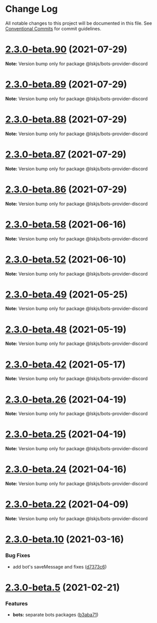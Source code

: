 # Change Log

All notable changes to this project will be documented in this file.
See [Conventional Commits](https://conventionalcommits.org) for commit guidelines.

# [2.3.0-beta.90](https://github.com/lskjs/lskjs/compare/v2.3.0-beta.89...v2.3.0-beta.90) (2021-07-29)

**Note:** Version bump only for package @lskjs/bots-provider-discord





# [2.3.0-beta.89](https://github.com/lskjs/lskjs/tree/master/packages/bots-provider-discord/compare/v2.3.0-beta.88...v2.3.0-beta.89) (2021-07-29)

**Note:** Version bump only for package @lskjs/bots-provider-discord





# [2.3.0-beta.88](https://github.com/lskjs/lskjs/tree/master/packages/bots-provider-discord/compare/v2.3.0-beta.87...v2.3.0-beta.88) (2021-07-29)

**Note:** Version bump only for package @lskjs/bots-provider-discord





# [2.3.0-beta.87](https://github.com/lskjs/lskjs/tree/master/packages/bots-provider-discord/compare/v2.3.0-beta.86...v2.3.0-beta.87) (2021-07-29)

**Note:** Version bump only for package @lskjs/bots-provider-discord





# [2.3.0-beta.86](https://github.com/lskjs/lskjs/tree/master/packages/bots-provider-discord/compare/v2.3.0-beta.85...v2.3.0-beta.86) (2021-07-29)

**Note:** Version bump only for package @lskjs/bots-provider-discord





# [2.3.0-beta.58](https://github.com/lskjs/lskjs/tree/master/packages/bots-provider-discord/compare/v2.3.0-beta.57...v2.3.0-beta.58) (2021-06-16)

**Note:** Version bump only for package @lskjs/bots-provider-discord





# [2.3.0-beta.52](https://github.com/lskjs/lskjs/tree/master/packages/bots-provider-discord/compare/v2.3.0-beta.51...v2.3.0-beta.52) (2021-06-10)

**Note:** Version bump only for package @lskjs/bots-provider-discord





# [2.3.0-beta.49](https://github.com/lskjs/lskjs/tree/master/packages/bots-provider-discord/compare/v2.3.0-beta.48...v2.3.0-beta.49) (2021-05-25)

**Note:** Version bump only for package @lskjs/bots-provider-discord





# [2.3.0-beta.48](https://github.com/lskjs/lskjs/tree/master/packages/bots-provider-discord/compare/v2.3.0-beta.47...v2.3.0-beta.48) (2021-05-19)

**Note:** Version bump only for package @lskjs/bots-provider-discord





# [2.3.0-beta.42](https://github.com/lskjs/lskjs/tree/master/packages/bots-provider-discord/compare/v2.3.0-beta.41...v2.3.0-beta.42) (2021-05-17)

**Note:** Version bump only for package @lskjs/bots-provider-discord





# [2.3.0-beta.26](https://github.com/lskjs/lskjs/tree/master/packages/bots-provider-discord/compare/v2.3.0-beta.25...v2.3.0-beta.26) (2021-04-19)

**Note:** Version bump only for package @lskjs/bots-provider-discord





# [2.3.0-beta.25](https://github.com/lskjs/lskjs/tree/master/packages/bots-provider-discord/compare/v2.3.0-beta.24...v2.3.0-beta.25) (2021-04-19)

**Note:** Version bump only for package @lskjs/bots-provider-discord





# [2.3.0-beta.24](https://github.com/lskjs/lskjs/tree/master/packages/bots-provider-discord/compare/v2.3.0-beta.23...v2.3.0-beta.24) (2021-04-16)

**Note:** Version bump only for package @lskjs/bots-provider-discord





# [2.3.0-beta.22](https://github.com/lskjs/lskjs/tree/master/packages/bots-provider-discord/compare/v2.3.0-beta.21...v2.3.0-beta.22) (2021-04-09)

**Note:** Version bump only for package @lskjs/bots-provider-discord





# [2.3.0-beta.10](https://github.com/lskjs/lskjs/tree/master/packages/bots-provider-discord/compare/v2.3.0-beta.9...v2.3.0-beta.10) (2021-03-16)


### Bug Fixes

* add bot's saveMessage and fixes ([d7373c6](https://github.com/lskjs/lskjs/tree/master/packages/bots-provider-discord/commit/d7373c6364282613c4008ff617e375bf6974c37e))





# [2.3.0-beta.5](https://github.com/lskjs/lskjs/tree/master/packages/bots-provider-discord/compare/v2.3.0-beta.4...v2.3.0-beta.5) (2021-02-21)


### Features

* **bots:** separate bots packages ([b3aba71](https://github.com/lskjs/lskjs/tree/master/packages/bots-provider-discord/commit/b3aba716c36ee27896685b645a0f77808fecba92))
